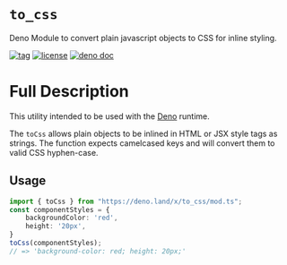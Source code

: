 # `to_css`
Deno Module to convert plain javascript objects to CSS for inline styling.

[![tag](https://img.shields.io/github/tag/brandoncapecci/to-css.svg)](https://github.com/brandoncapecci/to-css)
[![license](https://img.shields.io/github/license/brandoncapecci/to-css.svg)](https://github.com/brandoncapecci/to-css)
[![deno doc](https://doc.deno.land/badge.svg)](https://doc.deno.land/https/deno.land/x/csv/mod.ts)

# Full Description 

This utility intended to be used with the [Deno](https://deno.land/) runtime.

The `toCss` allows plain objects to be inlined in HTML or JSX style tags as strings. The function expects camelcased keys and will convert them to valid CSS hyphen-case.

## Usage

```ts
import { toCss } from "https://deno.land/x/to_css/mod.ts";
const componentStyles = {
    backgroundColor: 'red',
    height: '20px',
}
toCss(componentStyles);
// => 'background-color: red; height: 20px;'
```
